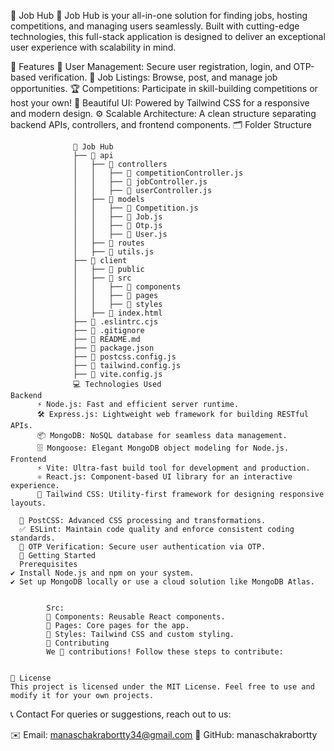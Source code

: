 

🚀 Job Hub
  🌟 Job Hub is your all-in-one solution for finding jobs, hosting competitions, and managing users seamlessly. Built with cutting-edge technologies, this full-stack application is designed to deliver an exceptional user experience with scalability in mind.
  
  🌟 Features
    👥 User Management: Secure user registration, login, and OTP-based verification.
    💼 Job Listings: Browse, post, and manage job opportunities.
    🏆 Competitions: Participate in skill-building competitions or host your own!
    🎨 Beautiful UI: Powered by Tailwind CSS for a responsive and modern design.
    ⚙️ Scalable Architecture: A clean structure separating backend APIs, controllers, and frontend components.
    🗂️ Folder Structure

                  📂 Job Hub  
                  ├── 📁 api  
                  │   ├── 📂 controllers  
                  │   │   ├── 📄 competitionController.js  
                  │   │   ├── 📄 jobController.js  
                  │   │   ├── 📄 userController.js  
                  │   ├── 📂 models  
                  │   │   ├── 📄 Competition.js  
                  │   │   ├── 📄 Job.js  
                  │   │   ├── 📄 Otp.js  
                  │   │   ├── 📄 User.js  
                  │   ├── 📂 routes  
                  │   ├── 📄 utils.js  
                  ├── 📂 client  
                  │   ├── 📂 public  
                  │   ├── 📂 src  
                  │   │   ├── 📂 components  
                  │   │   ├── 📂 pages  
                  │   │   ├── 📂 styles  
                  │   ├── 📄 index.html  
                  ├── 📄 .eslintrc.cjs  
                  ├── 📄 .gitignore  
                  ├── 📄 README.md  
                  ├── 📄 package.json  
                  ├── 📄 postcss.config.js  
                  ├── 📄 tailwind.config.js  
                  ├── 📄 vite.config.js  
                  💻 Technologies Used
    Backend  
          ⚡ Node.js: Fast and efficient server runtime.
          🛠️ Express.js: Lightweight web framework for building RESTful APIs.
          📦 MongoDB: NoSQL database for seamless data management.
          🗄️ Mongoose: Elegant MongoDB object modeling for Node.js.
    Frontend
          ⚡ Vite: Ultra-fast build tool for development and production.
          ⚛️ React.js: Component-based UI library for an interactive experience.
          🎨 Tailwind CSS: Utility-first framework for designing responsive layouts.

      🔧 PostCSS: Advanced CSS processing and transformations.
      ✅ ESLint: Maintain code quality and enforce consistent coding standards.
      🔑 OTP Verification: Secure user authentication via OTP.
      🚀 Getting Started
      Prerequisites
    ✔️ Install Node.js and npm on your system.
    ✔️ Set up MongoDB locally or use a cloud solution like MongoDB Atlas.


            Src:
            📂 Components: Reusable React components.
            📂 Pages: Core pages for the app.
            🎨 Styles: Tailwind CSS and custom styling.
            🤝 Contributing
            We 💖 contributions! Follow these steps to contribute:

    
    📜 License
    This project is licensed under the MIT License. Feel free to use and modify it for your own projects.

📞 Contact
For queries or suggestions, reach out to us:

✉️ Email: manaschakrabortty34@gmail.com
🔗 GitHub: manaschakrabortty
